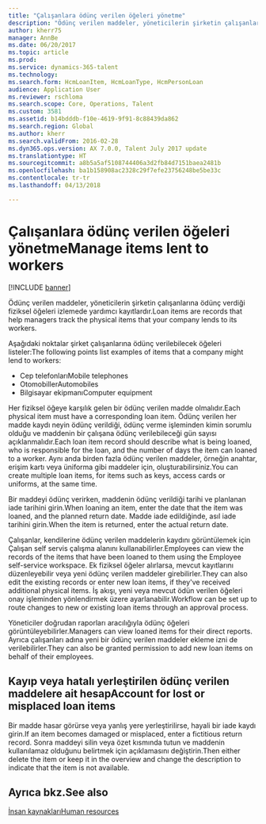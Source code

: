 ```yaml
---
title: "Çalışanlara ödünç verilen öğeleri yönetme"
description: "Ödünç verilen maddeler, yöneticilerin şirketin çalışanlarına ödünç verdiği fiziksel öğeleri izlemede yardımcı kayıtlardır."
author: kherr75
manager: AnnBe
ms.date: 06/20/2017
ms.topic: article
ms.prod: 
ms.service: dynamics-365-talent
ms.technology: 
ms.search.form: HcmLoanItem, HcmLoanType, HcmPersonLoan
audience: Application User
ms.reviewer: rschloma
ms.search.scope: Core, Operations, Talent
ms.custom: 3581
ms.assetid: b14bdddb-f10e-4619-9f91-8c88439da862
ms.search.region: Global
ms.author: kherr
ms.search.validFrom: 2016-02-28
ms.dyn365.ops.version: AX 7.0.0, Talent July 2017 update
ms.translationtype: HT
ms.sourcegitcommit: a8b5a5af5108744406a3d2fb84d7151baea2481b
ms.openlocfilehash: ba1b158908ac2328c29f7efe23756248be5be33c
ms.contentlocale: tr-tr
ms.lasthandoff: 04/13/2018

---
```


# <a name="manage-items-lent-to-workers"></a><span data-ttu-id="95dd7-103">Çalışanlara ödünç verilen öğeleri yönetme</span><span class="sxs-lookup"><span data-stu-id="95dd7-103">Manage items lent to workers</span></span>

[!INCLUDE [banner](includes/banner.md)]

<span data-ttu-id="95dd7-104">Ödünç verilen maddeler, yöneticilerin şirketin çalışanlarına ödünç verdiği fiziksel öğeleri izlemede yardımcı kayıtlardır.</span><span class="sxs-lookup"><span data-stu-id="95dd7-104">Loan items are records that help managers track the physical items that your company lends to its workers.</span></span> 

<span data-ttu-id="95dd7-105">Aşağıdaki noktalar şirket çalışanlarına ödünç verilebilecek öğeleri listeler:</span><span class="sxs-lookup"><span data-stu-id="95dd7-105">The following points list examples of items that a company might lend to workers:</span></span>
-   <span data-ttu-id="95dd7-106">Cep telefonları</span><span class="sxs-lookup"><span data-stu-id="95dd7-106">Mobile telephones</span></span>
-   <span data-ttu-id="95dd7-107">Otomobiller</span><span class="sxs-lookup"><span data-stu-id="95dd7-107">Automobiles</span></span>
-   <span data-ttu-id="95dd7-108">Bilgisayar ekipmanı</span><span class="sxs-lookup"><span data-stu-id="95dd7-108">Computer equipment</span></span>

<span data-ttu-id="95dd7-109">Her fiziksel öğeye karşılık gelen bir ödünç verilen madde olmalıdır.</span><span class="sxs-lookup"><span data-stu-id="95dd7-109">Each physical item must have a corresponding loan item.</span></span> <span data-ttu-id="95dd7-110">Ödünç verilen her madde kaydı neyin ödünç verildiği, ödünç verme işleminden kimin sorumlu olduğu ve maddenin bir çalışana ödünç verilebileceği gün sayısı açıklanmalıdır.</span><span class="sxs-lookup"><span data-stu-id="95dd7-110">Each loan item record should describe what is being loaned, who is responsible for the loan, and the number of days the item can loaned to a worker.</span></span> <span data-ttu-id="95dd7-111">Aynı anda birden fazla ödünç verilen maddeler, örneğin anahtar, erişim kartı veya üniforma gibi maddeler için, oluşturabilirsiniz.</span><span class="sxs-lookup"><span data-stu-id="95dd7-111">You can create multiple loan items, for items such as keys, access cards or uniforms, at the same time.</span></span> 

<span data-ttu-id="95dd7-112">Bir maddeyi ödünç verirken, maddenin ödünç verildiği tarihi ve planlanan iade tarihini girin.</span><span class="sxs-lookup"><span data-stu-id="95dd7-112">When loaning an item, enter the date that the item was loaned, and the planned return date.</span></span> <span data-ttu-id="95dd7-113">Madde iade edildiğinde, asıl iade tarihini girin.</span><span class="sxs-lookup"><span data-stu-id="95dd7-113">When the item is returned, enter the actual return date.</span></span>

<span data-ttu-id="95dd7-114">Çalışanlar, kendilerine ödünç verilen maddelerin kaydını görüntülemek için Çalışan self servis çalışma alanını kullanabilirler.</span><span class="sxs-lookup"><span data-stu-id="95dd7-114">Employees can view the records of the items that have been loaned to them using the Employee self-service workspace.</span></span> <span data-ttu-id="95dd7-115">Ek fiziksel öğeler alırlarsa, mevcut kayıtlarını düzenleyebilir veya yeni ödünç verilen maddeler girebilirler.</span><span class="sxs-lookup"><span data-stu-id="95dd7-115">They can also edit the existing records or enter new loan items, if they've received additional physical items.</span></span>  <span data-ttu-id="95dd7-116">İş akışı, yeni veya mevcut ödün verilen öğeleri onay işleminden yönlendirmek üzere ayarlanabilir.</span><span class="sxs-lookup"><span data-stu-id="95dd7-116">Workflow can be set up to route changes to new or existing loan items through an approval process.</span></span> 

<span data-ttu-id="95dd7-117">Yöneticiler doğrudan raporları aracılığıyla ödünç öğeleri görüntüleyebilirler.</span><span class="sxs-lookup"><span data-stu-id="95dd7-117">Managers can view loaned items for their direct reports.</span></span> <span data-ttu-id="95dd7-118">Ayrıca çalışanları adına yeni bir ödünç verilen maddeler ekleme izni de verilebilirler.</span><span class="sxs-lookup"><span data-stu-id="95dd7-118">They can also be granted permission to add new loan items on behalf of their employees.</span></span>

 <a name="account-for-lost-or-misplaced-loan-items"></a><span data-ttu-id="95dd7-119"> Kayıp veya hatalı yerleştirilen ödünç verilen maddelere ait hesap</span><span class="sxs-lookup"><span data-stu-id="95dd7-119">Account for lost or misplaced loan items</span></span>
-----------------------------------------

<span data-ttu-id="95dd7-120">Bir madde hasar görürse veya yanlış yere yerleştirilirse, hayali bir iade kaydı girin.</span><span class="sxs-lookup"><span data-stu-id="95dd7-120">If an item becomes damaged or misplaced, enter a fictitious return record.</span></span> <span data-ttu-id="95dd7-121">Sonra maddeyi silin veya özet kısmında tutun ve maddenin kullanılamaz olduğunu belirtmek için açıklamasını değiştirin.</span><span class="sxs-lookup"><span data-stu-id="95dd7-121">Then either delete the item or keep it in the overview and change the description to indicate that the item is not available.</span></span>


<a name="see-also"></a><span data-ttu-id="95dd7-122">Ayrıca bkz.</span><span class="sxs-lookup"><span data-stu-id="95dd7-122">See also</span></span>
--------

[<span data-ttu-id="95dd7-123">İnsan kaynakları</span><span class="sxs-lookup"><span data-stu-id="95dd7-123">Human resources</span></span>](index.md)




